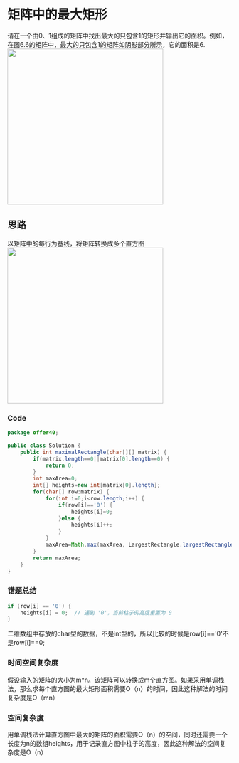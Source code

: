 # 矩阵中的最大矩形
请在一个由0、1组成的矩阵中找出最大的只包含1的矩形并输出它的面积。例如，在图6.6的矩阵中，最大的只包含1的矩阵如阴影部分所示，它的面积是6.  
<img src="https://github.com/meatball-RUI/DataStructure-and-Algorithm-Offer/blob/main/offer40-maximalRectangle/Screenshot%202024-09-05%20at%2019.07.41.png" width="350px">  
## 思路
以矩阵中的每行为基线，将矩阵转换成多个直方图  
<img src="https://github.com/meatball-RUI/DataStructure-and-Algorithm-Offer/blob/main/offer40-maximalRectangle/Screenshot%202024-09-05%20at%2019.30.42.png" width="350px">

### Code
```java
package offer40;

public class Solution {
	public int maximalRectangle(char[][] matrix) {
		if(matrix.length==0||matrix[0].length==0) {
			return 0;
		}
		int maxArea=0;
		int[] heights=new int[matrix[0].length];
		for(char[] row:matrix) {
			for(int i=0;i<row.length;i++) {
				if(row[i]=='0') {
					heights[i]=0;
				}else {
					heights[i]++;
				}
			}
			maxArea=Math.max(maxArea, LargestRectangle.largestRectangle(heights));
		}
		return maxArea;
	}
}
```
### 错题总结
```java
if (row[i] == '0') {
	heights[i] = 0;  // 遇到 '0'，当前柱子的高度重置为 0
}
```
二维数组中存放的char型的数据，不是int型的，所以比较的时候是row[i]=='0'不是row[i]==0;

### 时间空间复杂度
假设输入的矩阵的大小为m*n。该矩阵可以转换成m个直方图。如果采用单调栈法，那么求每个直方图的最大矩形面积需要O（n）的时间，因此这种解法的时间复杂度是O（mn）
### 空间复杂度
用单调栈法计算直方图中最大的矩阵的面积需要O（n）的空间，同时还需要一个长度为n的数组heights，用于记录直方图中柱子的高度，因此这种解法的空间复杂度是O（n）
